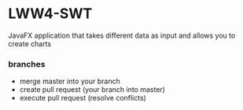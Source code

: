 # LWW4-SWT
JavaFX application that takes different data as input and allows you to create charts


### branches
- merge master into your branch
- create pull request (your branch into master)
- execute pull request (resolve conflicts)
